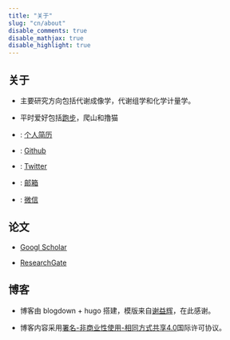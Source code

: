 ```yaml
---
title: "关于"
slug: "cn/about"
disable_comments: true
disable_mathjax: true
disable_highlight: true
---
```

## 关于

- 主要研究方向包括代谢成像学，代谢组学和化学计量学。

- 平时爱好包括[跑步](/jogging)，爬山和撸猫

- <i class="far fa-user"></i>: [个人简历](/CV/YDong.pdf)

- <i class="fa fa-github" aria-hidden="true"></i>: [Github](https://github.com/yonghuidong)

- <i class="fa fa-twitter" aria-hidden="true"></i>: [Twitter](https://twitter.com/YH_Dong)

- <i class="fa fa-envelope-o" aria-hidden="true"></i>: [邮箱](mailto:yonghui.dong@gmail.com)

- <i class="fa fa-weixin" aria-hidden="true"></i>: [微信](/img/wechat.png)

## 论文

- <i class="ai ai-google-scholar ai-2x"></i> [Googl Scholar](https://scholar.google.com/citations?user=qbNRJIkAAAAJ&hl=en)

- <i class="ai ai-researchgate ai-2x"></i> [ResearchGate](https://www.researchgate.net/profile/Yonghui_Dong)

## 博客

- 博客由 blogdown + hugo 搭建，模版来自[谢益辉](https://yihui.name)，在此感谢。

- 博客内容采用[署名-非商业性使用-相同方式共享4.0](https://creativecommons.org/licenses/by-nc-sa/4.0/deed.zh)国际许可协议。

 
